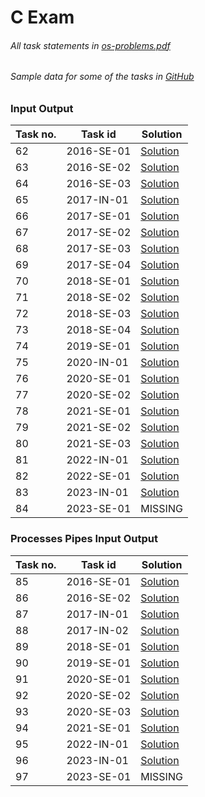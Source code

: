 # C Exam 

###### All task statements in [os-problems.pdf](<./os-problems.pdf>)

###### Sample data for some of the tasks in [GitHub](<https://github.com/avelin/fmi-os/tree/master/data>)

### Input Output

|Task no.|Task id|Solution|
|---|---|---|
|62|2016-SE-01|[Solution](<./Input_Output/2016-SE-01.c>)|
|63|2016-SE-02|[Solution](<./Input_Output/2016-SE-02.c>)|
|64|2016-SE-03|[Solution](<./Input_Output/2016-SE-03.c>)|
|65|2017-IN-01|[Solution](<./Input_Output/2017-IN-01.c>)|
|66|2017-SE-01|[Solution](<./Input_Output/2017-SE-01.c>)|
|67|2017-SE-02|[Solution](<./Input_Output/2017-SE-02.c>)|
|68|2017-SE-03|[Solution](<./Input_Output/2017-SE-03.c>)|
|69|2017-SE-04|[Solution](<./Input_Output/2017-SE-04.c>)|
|70|2018-SE-01|[Solution](<./Input_Output/2018-SE-01.c>)|
|71|2018-SE-02|[Solution](<./Input_Output/2018-SE-02.c>)|
|72|2018-SE-03|[Solution](<./Input_Output/2018-SE-03.c>)|
|73|2018-SE-04|[Solution](<./Input_Output/2018-SE-04.c>)|
|74|2019-SE-01|[Solution](<./Input_Output/2019-SE-01.c>)|
|75|2020-IN-01|[Solution](<./Input_Output/2020-IN-01.c>)|
|76|2020-SE-01|[Solution](<./Input_Output/2020-SE-01.c>)|
|77|2020-SE-02|[Solution](<./Input_Output/2020-SE-02.c>)|
|78|2021-SE-01|[Solution](<./Input_Output/2021-SE-01.c>)|
|79|2021-SE-02|[Solution](<./Input_Output/2021-SE-02.c>)|
|80|2021-SE-03|[Solution](<./Input_Output/2021-SE-03.c>)|
|81|2022-IN-01|[Solution](<./Input_Output/2022-IN-01.c>)|
|82|2022-SE-01|[Solution](<./Input_Output/2022-SE-01.c>)|
|83|2023-IN-01|[Solution](<./Input_Output/2023-IN-01.c>)|
|84|2023-SE-01|MISSING|
### Processes Pipes Input Output

|Task no.|Task id|Solution|
|---|---|---|
|85|2016-SE-01|[Solution](<./Processes_Pipes_Input_Output/2016-SE-01.c>)|
|86|2016-SE-02|[Solution](<./Processes_Pipes_Input_Output/2016-SE-02.c>)|
|87|2017-IN-01|[Solution](<./Processes_Pipes_Input_Output/2017-IN-01.c>)|
|88|2017-IN-02|[Solution](<./Processes_Pipes_Input_Output/2017-IN-02.c>)|
|89|2018-SE-01|[Solution](<./Processes_Pipes_Input_Output/2018-SE-01.c>)|
|90|2019-SE-01|[Solution](<./Processes_Pipes_Input_Output/2019-SE-01.c>)|
|91|2020-SE-01|[Solution](<./Processes_Pipes_Input_Output/2020-SE-01.c>)|
|92|2020-SE-02|[Solution](<./Processes_Pipes_Input_Output/2020-SE-02.c>)|
|93|2020-SE-03|[Solution](<./Processes_Pipes_Input_Output/2020-SE-03.c>)|
|94|2021-SE-01|[Solution](<./Processes_Pipes_Input_Output/2021-SE-01.c>)|
|95|2022-IN-01|[Solution](<./Processes_Pipes_Input_Output/2022-IN-01.c>)|
|96|2023-IN-01|[Solution](<./Processes_Pipes_Input_Output/2023-IN-01.c>)|
|97|2023-SE-01|MISSING|
